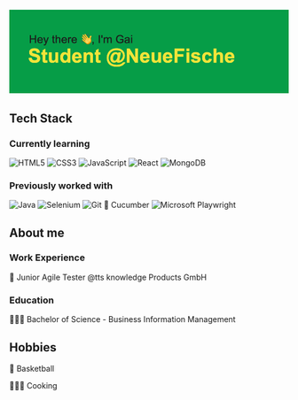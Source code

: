 ![Header](https://github.com/gaiisay/gaiisay/blob/main/header.png?raw=true)

## Tech Stack
### Currently learning
![HTML5](https://img.shields.io/badge/html5-%23E34F26.svg?style=for-the-badge&logo=html5&logoColor=white)
![CSS3](https://img.shields.io/badge/css3-%231572B6.svg?style=for-the-badge&logo=css3&logoColor=white)
![JavaScript](https://img.shields.io/badge/javascript-%23323330.svg?style=for-the-badge&logo=javascript&logoColor=%23F7DF1E)
![React](https://img.shields.io/badge/react-%2320232a.svg?style=for-the-badge&logo=react&logoColor=%2361DAFB)
![MongoDB](https://img.shields.io/badge/MongoDB-%234ea94b.svg?style=for-the-badge&logo=mongodb&logoColor=white)


### Previously worked with
![Java](https://img.shields.io/badge/java-%23ED8B00.svg?style=for-the-badge&logo=java&logoColor=white)
![Selenium](https://img.shields.io/badge/-selenium-%43B02A?style=for-the-badge&logo=selenium&logoColor=white)
![Git](https://img.shields.io/badge/git-%23F05033.svg?style=for-the-badge&logo=git&logoColor=white)
🥒 Cucumber
![Microsoft](https://img.shields.io/badge/Microsoft-0078D4?style=for-the-badge&logo=microsoft&logoColor=white)
 Playwright

## About me
### Work Experience
🧪 Junior Agile Tester @tts knowledge Products GmbH
 

### Education
🧑🏼‍🎓 Bachelor of Science - Business Information Management


## Hobbies
🏀 Basketball

🧑🏼‍🍳 Cooking






